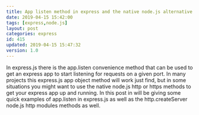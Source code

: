 ```yaml
---
title: App listen method in express and the native node.js alternative
date: 2019-04-15 15:42:00
tags: [express,node.js]
layout: post
categories: express
id: 415
updated: 2019-04-15 15:47:32
version: 1.0
---
```


In express.js there is the app.listen convenience method that can be used to get an express app to start listening for requests on a given port. In many projects this express.js app object method will work just find, but in some situations you might want to use the native node.js http or https methods to get your express app up and running. In this post in will be giving some quick examples of app.listen in express.js as well as the http.createServer node.js http modules methods as well.

<!-- more -->

